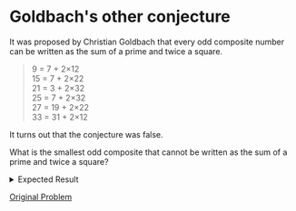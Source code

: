# Goldbach's other conjecture

It was proposed by Christian Goldbach that every odd composite number can be written as the sum of a prime and twice a square.

> 9 = 7 + 2×12  
> 15 = 7 + 2×22  
> 21 = 3 + 2×32  
> 25 = 7 + 2×32  
> 27 = 19 + 2×22  
> 33 = 31 + 2×12  

It turns out that the conjecture was false.

What is the smallest odd composite that cannot be written as the sum of a prime and twice a square?

<details> 
<summary>Expected Result</summary>
<pre>
5777
</pre>
</details>

[Original Problem](https://projecteuler.net/problem=46)
